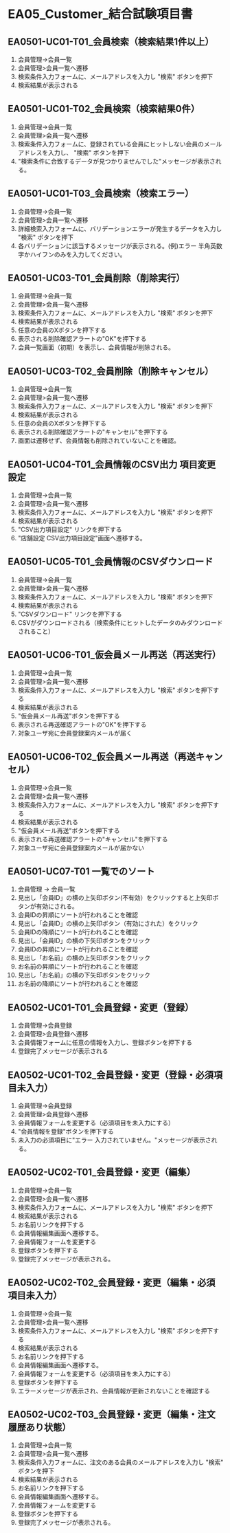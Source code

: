 # EA05_Customer_結合試験項目書

## EA0501-UC01-T01_会員検索（検索結果1件以上）

1. 会員管理→会員一覧
1. 会員管理>会員一覧へ遷移
1. 検索条件入力フォームに、メールアドレスを入力し "検索" ボタンを押下
1. 検索結果が表示される

## EA0501-UC01-T02_会員検索（検索結果0件）

1. 会員管理→会員一覧
1. 会員管理>会員一覧へ遷移
1. 検索条件入力フォームに、登録されている会員にヒットしない会員のメールアドレスを入力し、 "検索" ボタンを押下
1. "検索条件に合致するデータが見つかりませんでした"メッセージが表示される。

## EA0501-UC01-T03_会員検索（検索エラー）

1. 会員管理→会員一覧
1. 会員管理>会員一覧へ遷移
1. 詳細検索入力フォームに、バリデーションエラーが発生するデータを入力し "検索" ボタンを押下
1. 各バリデーションに該当するメッセージが表示される。(例)エラー 半角英数字かハイフンのみを入力してください。

## EA0501-UC03-T01_会員削除（削除実行）

1. 会員管理→会員一覧
1. 会員管理>会員一覧へ遷移
1. 検索条件入力フォームに、メールアドレスを入力し "検索" ボタンを押下
1. 検索結果が表示される
1. 任意の会員のXボタンを押下する
1. 表示される削除確認アラートの"OK"を押下する
1. 会員一覧画面（初期）を表示し、会員情報が削除される。

## EA0501-UC03-T02_会員削除（削除キャンセル）

1. 会員管理→会員一覧
1. 会員管理>会員一覧へ遷移
1. 検索条件入力フォームに、メールアドレスを入力し "検索" ボタンを押下
1. 検索結果が表示される
1. 任意の会員のXボタンを押下する
1. 表示される削除確認アラートの"キャンセル"を押下する
1. 画面は遷移せず、会員情報も削除されていないことを確認。

## EA0501-UC04-T01_会員情報のCSV出力 項目変更設定

1. 会員管理→会員一覧
1. 会員管理>会員一覧へ遷移
1. 検索条件入力フォームに、メールアドレスを入力し "検索" ボタンを押下
1. 検索結果が表示される
1. "CSV出力項目設定" リンクを押下する
1. "店舗設定 CSV出力項目設定"画面へ遷移する。

## EA0501-UC05-T01_会員情報のCSVダウンロード

1. 会員管理→会員一覧
1. 会員管理>会員一覧へ遷移
1. 検索条件入力フォームに、メールアドレスを入力し "検索" ボタンを押下
1. 検索結果が表示される
1. "CSVダウンロード" リンクを押下する
1. CSVがダウンロードされる（検索条件にヒットしたデータのみダウンロードされること）

## EA0501-UC06-T01_仮会員メール再送（再送実行）

1. 会員管理→会員一覧
1. 会員管理>会員一覧へ遷移
1. 検索条件入力フォームに、メールアドレスを入力し "検索" ボタンを押下する
1. 検索結果が表示される
1. "仮会員メール再送"ボタンを押下する
1. 表示される再送確認アラートの"OK"を押下する
1. 対象ユーザ宛に会員登録案内メールが届く

## EA0501-UC06-T02_仮会員メール再送（再送キャンセル）

1. 会員管理→会員一覧
1. 会員管理>会員一覧へ遷移
1. 検索条件入力フォームに、メールアドレスを入力し "検索" ボタンを押下する
1. 検索結果が表示される
1. "仮会員メール再送"ボタンを押下する
1. 表示される再送確認アラートの"キャンセル"を押下する
1. 対象ユーザ宛に会員登録案内メールが届かない

## EA0501-UC07-T01 一覧でのソート

1. 会員管理 → 会員一覧
1. 見出し「会員ID」の横の上矢印ボタン(不有効）をクリックすると上矢印ボタンが有効にされる。
1. 会員IDの昇順にソートが行われることを確認
1. 見出し「会員ID」の横の上矢印ボタン（有効にされた）をクリック
1. 会員IDの降順にソートが行われることを確認
1. 見出し「会員ID」の横の下矢印ボタンをクリック
1. 会員IDの昇順にソートが行われることを確認
1. 見出し「お名前」の横の上矢印ボタンをクリック
1. お名前の昇順にソートが行われることを確認
1. 見出し「お名前」の横の下矢印ボタンをクリック
1. お名前の降順にソートが行われることを確認

## EA0502-UC01-T01_会員登録・変更（登録）

1. 会員管理→会員登録
1. 会員管理>会員登録へ遷移
1. 会員情報フォームに任意の情報を入力し、登録ボタンを押下する
1. 登録完了メッセージが表示される

## EA0502-UC01-T02_会員登録・変更（登録・必須項目未入力）

1. 会員管理→会員登録
1. 会員管理>会員登録へ遷移
1. 会員情報フォームを変更する（必須項目を未入力にする）
1. "会員情報を登録"ボタンを押下する
1. 未入力の必須項目に"エラー 入力されていません。"メッセージが表示される。

## EA0502-UC02-T01_会員登録・変更（編集）

1. 会員管理→会員一覧
1. 会員管理>会員一覧へ遷移
1. 検索条件入力フォームに、メールアドレスを入力し "検索" ボタンを押下
1. 検索結果が表示される
1. お名前リンクを押下する
1. 会員情報編集画面へ遷移する。
1. 会員情報フォームを変更する
1. 登録ボタンを押下する
1. 登録完了メッセージが表示される。

## EA0502-UC02-T02_会員登録・変更（編集・必須項目未入力）

1. 会員管理→会員一覧
1. 会員管理>会員一覧へ遷移
1. 検索条件入力フォームに、メールアドレスを入力し "検索" ボタンを押下する
1. 検索結果が表示される
1. お名前リンクを押下する
1. 会員情報編集画面へ遷移する。
1. 会員情報フォームを変更する（必須項目を未入力にする）
1. 登録ボタンを押下する
1. エラーメッセージが表示され、会員情報が更新されないことを確認する

## EA0502-UC02-T03_会員登録・変更（編集・注文履歴あり状態）

1. 会員管理→会員一覧
1. 会員管理>会員一覧へ遷移
1. 検索条件入力フォームに、注文のある会員のメールアドレスを入力し "検索" ボタンを押下
1. 検索結果が表示される
1. お名前リンクを押下する
1. 会員情報編集画面へ遷移する。
1. 会員情報フォームを変更する
1. 登録ボタンを押下する
1. 登録完了メッセージが表示される。
